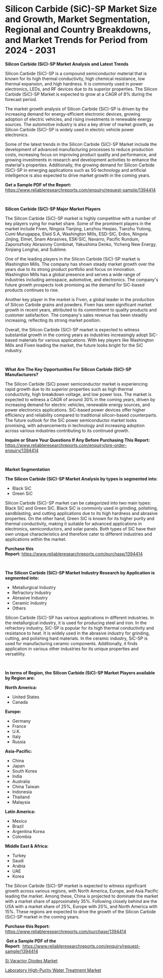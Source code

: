 <p><h1>Silicon Carbide (SiC)-SP Market Size and Growth, Market Segmentation, Regional and Country Breakdowns, and Market Trends for Period from 2024 -  2031</h1></p><p><strong>Silicon Carbide (SiC)-SP Market Analysis and Latest Trends</strong></p>
<p><p>Silicon Carbide (SiC)-SP is a compound semiconductor material that is known for its high thermal conductivity, high chemical resistance, low thermal expansion, and high hardness. It is commonly used in power electronics, LEDs, and RF devices due to its superior properties. The Silicon Carbide (SiC)-SP Market is expected to grow at a CAGR of 8% during the forecast period.</p><p>The market growth analysis of Silicon Carbide (SiC)-SP is driven by the increasing demand for energy-efficient electronic devices, growing adoption of electric vehicles, and rising investments in renewable energy sources. The automotive industry is also a key driver of market growth, as Silicon Carbide (SiC)-SP is widely used in electric vehicle power electronics.</p><p>Some of the latest trends in the Silicon Carbide (SiC)-SP Market include the development of advanced manufacturing processes to reduce production costs, increasing focus on improving product quality and performance, and growing investments in research and development activities to enhance the material's properties. Additionally, the growing demand for Silicon Carbide (SiC)-SP in emerging applications such as 5G technology and artificial intelligence is also expected to drive market growth in the coming years.</p></p>
<p><strong>Get a Sample PDF of the Report:&nbsp;</strong> <a href="https://www.reliableresearchreports.com/enquiry/request-sample/1394414">https://www.reliableresearchreports.com/enquiry/request-sample/1394414</a></p>
<p>&nbsp;</p>
<p><strong>Silicon Carbide (SiC)-SP Major Market Players</strong></p>
<p><p>The Silicon Carbide (SiC)-SP market is highly competitive with a number of key players vying for market share. Some of the prominent players in the market include Fiven, Ningxia Tianjing, Lanzhou Heqiao, Tianzhu Yutong, Cumi Murugappa, Elsid S.A, Washington Mills, ESD-SIC, Erdos, Ningxia Jinjing, Elmet, Snam Abrasives, ESK-SIC, Navarro, Pacific Rundum, Zaporozhsky Abrasivny Combinat, Yakushima Denko, Yicheng New Energy, Xinjiang Longhai, and Sublime.</p><p>One of the leading players in the Silicon Carbide (SiC)-SP market is Washington Mills. The company has shown steady market growth over the years due to its strong product portfolio and focus on innovation. Washington Mills has a global presence and serves a wide range of industries including aerospace, automotive, and electronics. The company's future growth prospects look promising as the demand for SiC-based products continues to rise.</p><p>Another key player in the market is Fiven, a global leader in the production of Silicon Carbide grains and powders. Fiven has seen significant market growth in recent years, attributed to its commitment to quality products and customer satisfaction. The company's sales revenue has been steadily increasing, reflecting its strong market position.</p><p>Overall, the Silicon Carbide (SiC)-SP market is expected to witness substantial growth in the coming years as industries increasingly adopt SiC-based materials for various applications. With key players like Washington Mills and Fiven leading the market, the future looks bright for the SiC industry.</p></p>
<p>&nbsp;</p>
<p><strong>What Are The Key Opportunities For Silicon Carbide (SiC)-SP Manufacturers?</strong></p>
<p><p>The Silicon Carbide (SiC) power semiconductor market is experiencing rapid growth due to its superior properties such as high thermal conductivity, high breakdown voltage, and low power loss. The market is expected to witness a CAGR of around 30% in the coming years, driven by increasing demand for electric vehicles, renewable energy sources, and power electronics applications. SiC-based power devices offer higher efficiency and reliability compared to traditional silicon-based counterparts. The future outlook for the SiC power semiconductor market looks promising, with advancements in technology and increasing adoption across various industries contributing to its continued growth.</p></p>
<p><strong>Inquire or Share Your Questions If Any Before Purchasing This Report:</strong> <a href="https://www.reliableresearchreports.com/enquiry/pre-order-enquiry/1394414">https://www.reliableresearchreports.com/enquiry/pre-order-enquiry/1394414</a></p>
<p>&nbsp;</p>
<p><strong>Market Segmentation</strong></p>
<p><strong>The Silicon Carbide (SiC)-SP Market Analysis by types is segmented into:</strong></p>
<p><ul><li>Black SiC</li><li>Green SiC</li></ul></p>
<p><p>Silicon Carbide (SiC)-SP market can be categorized into two main types: Black SiC and Green SiC. Black SiC is commonly used in grinding, polishing, sandblasting, and cutting applications due to its high hardness and abrasive properties. On the other hand, Green SiC is known for its higher purity and thermal conductivity, making it suitable for advanced applications in electronics, semiconductors, and solar panels. Both types of SiC have their own unique characteristics and therefore cater to different industries and applications within the market.</p></p>
<p><strong>Purchase this Report:&nbsp;</strong><a href="https://www.reliableresearchreports.com/purchase/1394414">https://www.reliableresearchreports.com/purchase/1394414</a></p>
<p>&nbsp;</p>
<p><strong>The Silicon Carbide (SiC)-SP Market Industry Research by Application is segmented into:</strong></p>
<p><ul><li>Metallurgical Industry</li><li>Refractory Industry</li><li>Abrasive Industry</li><li>Ceramic Industry</li><li>Others</li></ul></p>
<p><p>Silicon Carbide (SiC)-SP has various applications in different industries. In the metallurgical industry, it is used for producing steel and iron. In the refractory industry, SiC-SP is popular for its high thermal conductivity and resistance to heat. It is widely used in the abrasive industry for grinding, cutting, and polishing hard materials. In the ceramic industry, SiC-SP is used for manufacturing ceramic components. Additionally, it finds application in various other industries for its unique properties and versatility.</p></p>
<p>&nbsp;</p>
<p><strong>In terms of Region, the Silicon Carbide (SiC)-SP Market Players available by Region are:</strong></p>
<p>
    <p> <strong> North America: </strong>
        <ul>
            <li>United States</li>
            <li>Canada</li>
        </ul>
        </p> 
    <p> <strong> Europe: </strong>
        <ul>
            <li>Germany</li>
            <li>France</li>
            <li>U.K.</li>
            <li>Italy</li>
            <li>Russia</li>
        </ul>
        </p> 
    <p> <strong> Asia-Pacific: </strong>
        <ul>
            <li>China</li>
            <li>Japan</li>
            <li>South Korea</li>
            <li>India</li>
            <li>Australia</li>
            <li>China Taiwan</li>
            <li>Indonesia</li>
            <li>Thailand</li>
            <li>Malaysia</li>
        </ul>
        </p> 
    <p> <strong> Latin America: </strong>
        <ul>
            <li>Mexico</li>
            <li>Brazil</li>
            <li>Argentina Korea</li>
            <li>Colombia</li>
        </ul>
        </p> 
    <p> <strong> Middle East & Africa: </strong>
        <ul>
            <li>Turkey</li>
            <li>Saudi</li>
            <li>Arabia</li>
            <li>UAE</li>
            <li>Korea</li>
        </ul>
    </p>
    </p>
<p><p>The Silicon Carbide (SiC)-SP market is expected to witness significant growth across various regions, with North America, Europe, and Asia Pacific leading the market. Among these, China is projected to dominate the market with a market share of approximately 35%. Following closely behind are the USA with a market share of 25%, Europe with 20%, and North America with 15%. These regions are expected to drive the growth of the Silicon Carbide (SiC)-SP market in the coming years.</p></p>
<p><strong>Purchase this Report: </strong><a href="https://www.reliableresearchreports.com/purchase/1394414">https://www.reliableresearchreports.com/purchase/1394414</a></p>
<p>&nbsp;<strong>Get a Sample PDF of the Report:&nbsp;&nbsp;</strong><a href="https://www.reliableresearchreports.com/enquiry/request-sample/1394414">https://www.reliableresearchreports.com/enquiry/request-sample/1394414</a></p>
<p><strong></strong></p>
<p><p><a href="https://github.com/arionmp/Market-Research-Report-List-1/blob/main/si-varactor-diodes-market.md">Si Varactor Diodes Market</a></p><p><a href="https://github.com/markusgodoy/Market-Research-Report-List-1/blob/main/laboratory-high-purity-water-treatment-market.md">Laboratory High-Purity Water Treatment Market</a></p></p>